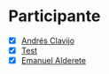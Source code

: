 # Participante

- [X] [Andrés Clavijo](Participantes/Andres-Clavijo.md) 
- [x] [Test](Participantes/test)
- [X] [Emanuel Alderete](Participantes/Emanuel-Alderete.md)